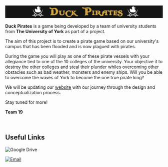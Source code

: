 ![Title](images/Title.png)

**Duck Pirates** is a game being developed by a team of university students from **The University of York** as part of a project.

The aim of this project is to create a pirate game based on our university's campus that has been flooded and is now plagued with pirates.

During the game you will play as one of these pirate vessels with your allegiance tied to one of the 10 colleges of the university.
Your objective it to destroy the other colleges and steal their plunder whiles overcoming other obstacles such as bad weather, monsters and enemy ships.
Will you be able to overcome the waves of York to become the one true pirate king?

We will be updating our <a href="https://duck-pirates.github.io/" target="_blank">website</a> with our journey through the design and conceptualization process.

Stay tuned for more!

**Team 19** 

<br>

## Useful Links

![Google Drive](https://img.shields.io/static/v1?label=%20&message=Google%20Drive%20Folder&color=34A853&style=flat&logo=googledrive)

[![Email](https://img.shields.io/static/v1?label=%20&message=Email%20Contacts&color=white&style=flat&logo=gmail)](mailto:abd516@york.ac.uk;bw1193@york.ac.uk;dfb505@york.ac.uk;dp1091@york.ac.uk;hm1561@york.ac.uk;hs1815@york.ac.uk?subject=Question%20For%20The%20DuckPirates%20Project)
<br>

